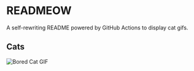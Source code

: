 # READMEOW

A self-rewriting README powered by GitHub Actions to display cat gifs.

## Cats

![Bored Cat GIF](https://media0.giphy.com/media/mlvseq9yvZhba/200.gif?cid=9acd02dasyydopjds6zz2kp4a98hp2pjtuvutboqy97p4d0r&ep=v1_gifs_search&rid=200.gif&ct=g)
